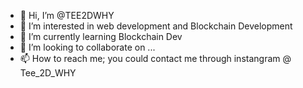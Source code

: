 - 👋 Hi, I’m @TEE2DWHY
- 👀 I’m interested in web development and  Blockchain Development
- 🌱 I’m currently learning Blockchain Dev
- 💞️ I’m looking to collaborate on ...
- 📫 How to reach me; you could contact me through instangram @ Tee_2D_WHY
<!---
TEE2DWHY/TEE2DWHY is a ✨ special ✨ repository because its `README.md` (this file) appears on your GitHub profile.
You can click the Preview link to take a look at your changes.
--->
